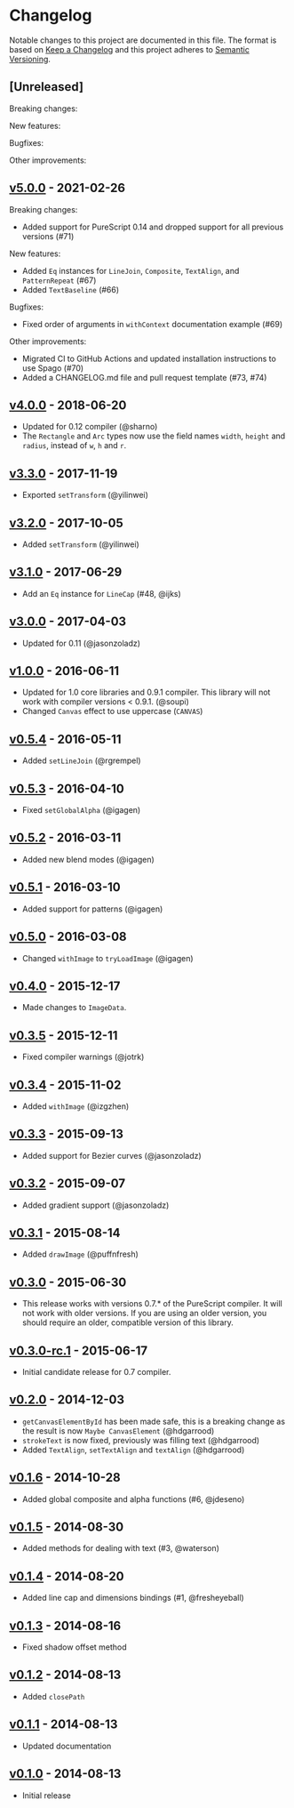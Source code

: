 # Changelog

Notable changes to this project are documented in this file. The format is based on [Keep a Changelog](https://keepachangelog.com/en/1.0.0/) and this project adheres to [Semantic Versioning](https://semver.org/spec/v2.0.0.html).

## [Unreleased]

Breaking changes:

New features:

Bugfixes:

Other improvements:

## [v5.0.0](https://github.com/purescript-web/purescript-canvas/releases/tag/v5.0.0) - 2021-02-26

Breaking changes:
- Added support for PureScript 0.14 and dropped support for all previous versions (#71)

New features:
- Added `Eq` instances for `LineJoin`, `Composite`, `TextAlign`, and `PatternRepeat` (#67)
- Added `TextBaseline` (#66)

Bugfixes:
- Fixed order of arguments in `withContext` documentation example (#69) 

Other improvements:
- Migrated CI to GitHub Actions and updated installation instructions to use Spago (#70)
- Added a CHANGELOG.md file and pull request template (#73, #74)

## [v4.0.0](https://github.com/purescript-web/purescript-canvas/releases/tag/v4.0.0) - 2018-06-20

- Updated for 0.12 compiler (@sharno)
- The `Rectangle` and `Arc` types now use the field names `width`, `height` and `radius`, instead of `w`, `h` and `r`.

## [v3.3.0](https://github.com/purescript-web/purescript-canvas/releases/tag/v3.3.0) - 2017-11-19

- Exported `setTransform` (@yilinwei)

## [v3.2.0](https://github.com/purescript-web/purescript-canvas/releases/tag/v3.2.0) - 2017-10-05

- Added `setTransform` (@yilinwei)

## [v3.1.0](https://github.com/purescript-web/purescript-canvas/releases/tag/v3.1.0) - 2017-06-29

- Add an `Eq` instance for `LineCap` (#48, @ijks)

## [v3.0.0](https://github.com/purescript-web/purescript-canvas/releases/tag/v3.0.0) - 2017-04-03

- Updated for 0.11 (@jasonzoladz)

## [v1.0.0](https://github.com/purescript-web/purescript-canvas/releases/tag/v1.0.0) - 2016-06-11

- Updated for 1.0 core libraries and 0.9.1 compiler. This library will not work with compiler versions < 0.9.1. (@soupi)
- Changed `Canvas` effect to use uppercase (`CANVAS`)

## [v0.5.4](https://github.com/purescript-web/purescript-canvas/releases/tag/v0.5.4) - 2016-05-11

- Added `setLineJoin` (@rgrempel)

## [v0.5.3](https://github.com/purescript-web/purescript-canvas/releases/tag/v0.5.3) - 2016-04-10

- Fixed `setGlobalAlpha` (@igagen)

## [v0.5.2](https://github.com/purescript-web/purescript-canvas/releases/tag/v0.5.2) - 2016-03-11

- Added new blend modes (@igagen)

## [v0.5.1](https://github.com/purescript-web/purescript-canvas/releases/tag/v0.5.1) - 2016-03-10

- Added support for patterns (@igagen)

## [v0.5.0](https://github.com/purescript-web/purescript-canvas/releases/tag/v0.5.0) - 2016-03-08

- Changed `withImage` to `tryLoadImage` (@igagen)

## [v0.4.0](https://github.com/purescript-web/purescript-canvas/releases/tag/v0.4.0) - 2015-12-17

- Made changes to `ImageData`.

## [v0.3.5](https://github.com/purescript-web/purescript-canvas/releases/tag/v0.3.5) - 2015-12-11

- Fixed compiler warnings (@jotrk)

## [v0.3.4](https://github.com/purescript-web/purescript-canvas/releases/tag/v0.3.4) - 2015-11-02

- Added `withImage` (@izgzhen)

## [v0.3.3](https://github.com/purescript-web/purescript-canvas/releases/tag/v0.3.3) - 2015-09-13

- Added support for Bezier curves (@jasonzoladz)

## [v0.3.2](https://github.com/purescript-web/purescript-canvas/releases/tag/v0.3.2) - 2015-09-07

- Added gradient support (@jasonzoladz)

## [v0.3.1](https://github.com/purescript-web/purescript-canvas/releases/tag/v0.3.1) - 2015-08-14

- Added `drawImage` (@puffnfresh)

## [v0.3.0](https://github.com/purescript-web/purescript-canvas/releases/tag/v0.3.0) - 2015-06-30

- This release works with versions 0.7.\* of the PureScript compiler. It will not work with older versions. If you are using an older version, you should require an older, compatible version of this library.

## [v0.3.0-rc.1](https://github.com/purescript-web/purescript-canvas/releases/tag/v0.3.0-rc.1) - 2015-06-17

- Initial candidate release for 0.7 compiler.

## [v0.2.0](https://github.com/purescript-web/purescript-canvas/releases/tag/v0.2.0) - 2014-12-03

- `getCanvasElementById` has been made safe, this is a breaking change as the result is now `Maybe CanvasElement` (@hdgarrood)
- `strokeText` is now fixed, previously was filling text (@hdgarrood)
- Added `TextAlign`, `setTextAlign` and `textAlign` (@hdgarrood)

## [v0.1.6](https://github.com/purescript-web/purescript-canvas/releases/tag/v0.1.6) - 2014-10-28

- Added global composite and alpha functions (#6, @jdeseno)

## [v0.1.5](https://github.com/purescript-web/purescript-canvas/releases/tag/v0.1.5) - 2014-08-30

- Added methods for dealing with text (#3, @waterson)

## [v0.1.4](https://github.com/purescript-web/purescript-canvas/releases/tag/v0.1.4) - 2014-08-20

- Added line cap and dimensions bindings (#1, @fresheyeball)

## [v0.1.3](https://github.com/purescript-web/purescript-canvas/releases/tag/v0.1.3) - 2014-08-16

- Fixed shadow offset method

## [v0.1.2](https://github.com/purescript-web/purescript-canvas/releases/tag/v0.1.2) - 2014-08-13

- Added `closePath`

## [v0.1.1](https://github.com/purescript-web/purescript-canvas/releases/tag/v0.1.1) - 2014-08-13

- Updated documentation

## [v0.1.0](https://github.com/purescript-web/purescript-canvas/releases/tag/v0.1.0) - 2014-08-13

- Initial release

